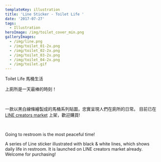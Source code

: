 ```yaml
---
templateKey: illustration
title: 'Line Sticker - Toilet Life '
date: '2017-07-27'
tags:
  - Illustration
heroImage: /img/toilet_cover_min.png
galleryImages:
  - /img/line.png
  - /img/toilet_01-2x.png
  - /img/toilet_02-2x.png
  - /img/toilet_03-2x.png
  - /img/toilet_04-2x.png
  - /img/toilet.gif
---
```

Toilet Life 馬桶生活

上廁所是一天最棒的時刻！

<br/>

一款以黑白線條繪製成的馬桶系列貼圖，忠實呈現人們在廁所的日常。 目前已在 [LINE creators market](https://store.line.me/stickershop/product/1822422) 上架，歡迎購買!

<br/>

Going to restroom is the most peaceful time!

A series of Line sticker illustrated with black & white lines, which shows daily life in restroom. It is launched on LINE creators market already.  Welcome for purchasing!
